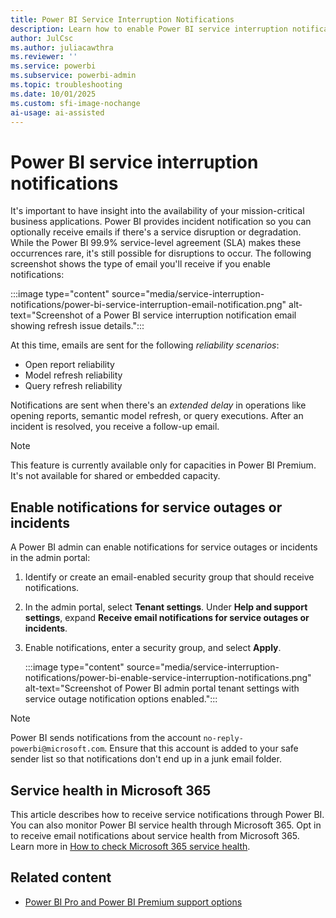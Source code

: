 ```yaml
---
title: Power BI Service Interruption Notifications
description: Learn how to enable Power BI service interruption notifications for outages and incidents. Configure email alerts to stay informed about service health and disruptions.
author: JulCsc
ms.author: juliacawthra
ms.reviewer: ''
ms.service: powerbi
ms.subservice: powerbi-admin
ms.topic: troubleshooting
ms.date: 10/01/2025
ms.custom: sfi-image-nochange
ai-usage: ai-assisted
---
```


# Power BI service interruption notifications

It's important to have insight into the availability of your mission-critical business applications. Power BI provides incident notification so you can optionally receive emails if there's a service disruption or degradation. While the Power BI 99.9% service-level agreement (SLA) makes these occurrences rare, it's still possible for disruptions to occur. The following screenshot shows the type of email you'll receive if you enable notifications:

:::image type="content" source="media/service-interruption-notifications/power-bi-service-interruption-email-notification.png" alt-text="Screenshot of a Power BI service interruption notification email showing refresh issue details.":::

At this time, emails are sent for the following *reliability scenarios*:

- Open report reliability
- Model refresh reliability
- Query refresh reliability

Notifications are sent when there's an _extended delay_ in operations like opening reports, semantic model refresh, or query executions. After an incident is resolved, you receive a follow-up email.

> [!NOTE]
> This feature is currently available only for capacities in Power BI Premium. It's not available for shared or embedded capacity.

## Enable notifications for service outages or incidents

A Power BI admin can enable notifications for service outages or incidents in the admin portal:

1. Identify or create an email-enabled security group that should receive notifications.
1. In the admin portal, select **Tenant settings**. Under **Help and support settings**, expand **Receive email notifications for service outages or incidents**.
1. Enable notifications, enter a security group, and select **Apply**.

    :::image type="content" source="media/service-interruption-notifications/power-bi-enable-service-interruption-notifications.png" alt-text="Screenshot of Power BI admin portal tenant settings with service outage notification options enabled.":::

> [!NOTE]
> Power BI sends notifications from the account `no-reply-powerbi@microsoft.com`. Ensure that this account is added to your safe sender list so that notifications don't end up in a junk email folder.

## Service health in Microsoft 365

This article describes how to receive service notifications through Power BI. You can also monitor Power BI service health through Microsoft 365. Opt in to receive email notifications about service health from Microsoft 365. Learn more in [How to check Microsoft 365 service health](/microsoft-365/enterprise/view-service-health).

## Related content

- [Power BI Pro and Power BI Premium support options](service-support-options.md)
